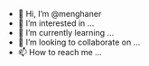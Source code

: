 - 👋 Hi, I’m @menghaner
- 👀 I’m interested in ...
- 🌱 I’m currently learning ...
- 💞️ I’m looking to collaborate on ...
- 📫 How to reach me ...

<!---
menghaner/menghaner is a ✨ special ✨ repository because its `README.md` (this file) appears on your GitHub profile.
You can click the Preview link to take a look at your changes.
--->
